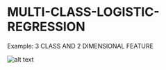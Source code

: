 # MULTI-CLASS-LOGISTIC-REGRESSION

Example: 3 CLASS AND 2 DIMENSIONAL FEATURE

![alt text](https://github.com/PuneetDheer/MACHINE_LEARNING/blob/master/Classifier/MultiClass_Logistic_Regression/3classrand.jpg)
